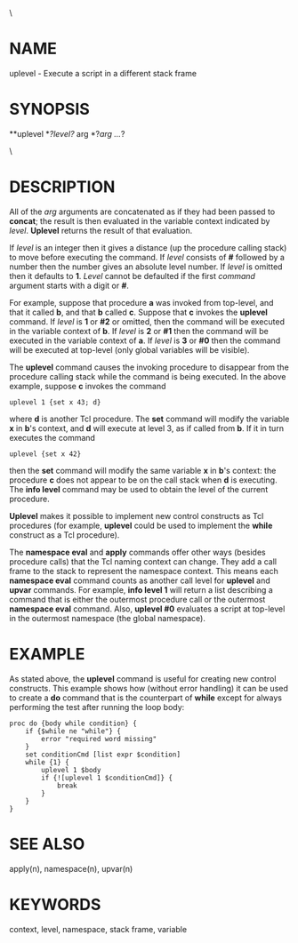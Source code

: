 \

# NAME

uplevel - Execute a script in a different stack frame

# SYNOPSIS

**uplevel **?*level*?* arg *?*arg \...*?

\

# DESCRIPTION

All of the *arg* arguments are concatenated as if they had been passed
to **concat**; the result is then evaluated in the variable context
indicated by *level*. **Uplevel** returns the result of that evaluation.

If *level* is an integer then it gives a distance (up the procedure
calling stack) to move before executing the command. If *level* consists
of **\#** followed by a number then the number gives an absolute level
number. If *level* is omitted then it defaults to **1**. *Level* cannot
be defaulted if the first *command* argument starts with a digit or
**\#**.

For example, suppose that procedure **a** was invoked from top-level,
and that it called **b**, and that **b** called **c**. Suppose that
**c** invokes the **uplevel** command. If *level* is **1** or **#2** or
omitted, then the command will be executed in the variable context of
**b**. If *level* is **2** or **#1** then the command will be executed
in the variable context of **a**. If *level* is **3** or **#0** then the
command will be executed at top-level (only global variables will be
visible).

The **uplevel** command causes the invoking procedure to disappear from
the procedure calling stack while the command is being executed. In the
above example, suppose **c** invokes the command

    uplevel 1 {set x 43; d}

where **d** is another Tcl procedure. The **set** command will modify
the variable **x** in **b**\'s context, and **d** will execute at level
3, as if called from **b**. If it in turn executes the command

    uplevel {set x 42}

then the **set** command will modify the same variable **x** in **b**\'s
context: the procedure **c** does not appear to be on the call stack
when **d** is executing. The **info level** command may be used to
obtain the level of the current procedure.

**Uplevel** makes it possible to implement new control constructs as Tcl
procedures (for example, **uplevel** could be used to implement the
**while** construct as a Tcl procedure).

The **namespace eval** and **apply** commands offer other ways (besides
procedure calls) that the Tcl naming context can change. They add a call
frame to the stack to represent the namespace context. This means each
**namespace eval** command counts as another call level for **uplevel**
and **upvar** commands. For example, **info level 1** will return a list
describing a command that is either the outermost procedure call or the
outermost **namespace eval** command. Also, **uplevel #0** evaluates a
script at top-level in the outermost namespace (the global namespace).

# EXAMPLE

As stated above, the **uplevel** command is useful for creating new
control constructs. This example shows how (without error handling) it
can be used to create a **do** command that is the counterpart of
**while** except for always performing the test after running the loop
body:

    proc do {body while condition} {
        if {$while ne "while"} {
            error "required word missing"
        }
        set conditionCmd [list expr $condition]
        while {1} {
            uplevel 1 $body
            if {![uplevel 1 $conditionCmd]} {
                break
            }
        }
    }

# SEE ALSO

apply(n), namespace(n), upvar(n)

# KEYWORDS

context, level, namespace, stack frame, variable

